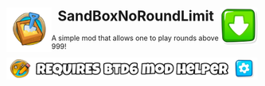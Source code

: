 <h1 align="center">
<a href="https://github.com/FermentedPeach/SandBoxNoRoundLimit/releases/latest/download/SandBoxNoRoundLimit.dll">
    <img align="left" alt="Icon" height="90" src="Icon.png">
    <img align="right" alt="Download" height="75" src="https://raw.githubusercontent.com/gurrenm3/BTD-Mod-Helper/master/BloonsTD6%20Mod%20Helper/Resources/DownloadBtn.png">
</a>
SandBoxNoRoundLimit
</h1>

A simple mod that allows one to play rounds above 999!

[![Requires BTD6 Mod Helper](https://raw.githubusercontent.com/gurrenm3/BTD-Mod-Helper/master/banner.png)](https://github.com/gurrenm3/BTD-Mod-Helper#readme)
